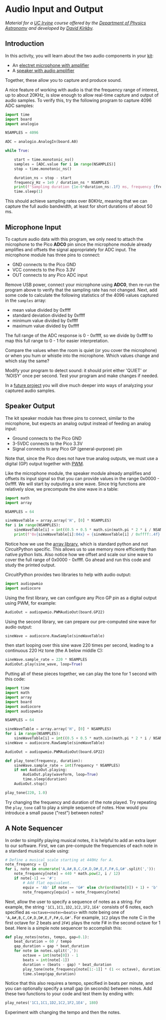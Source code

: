 # Audio Input and Output

*Material for a [UC Irvine](https://uci.edu/) course offered by the [Department of Physics Astronomy](https://www.physics.uci.edu/) and developed by [David Kirkby](https://faculty.sites.uci.edu/dkirkby/).*

## Introduction

In this activity, you will learn about the two audio components in your [kit](kit.md):
- An [electret microphone with amplifier](https://www.adafruit.com/product/1063)
- A [speaker with audio amplifier](https://www.adafruit.com/product/3885)

Together, these allow you to capture and produce sound.

A nice feature of working with audio is that the frequency range of interest, up to about 20KHz, is slow enough to allow real-time capture and output of audio samples. To verify this, try the following program to capture 4096 ADC samples:
```python
import time
import board
import analogio

NSAMPLES = 4096

ADC = analogio.AnalogIn(board.A0)

while True:

    start = time.monotonic_ns()
    samples = [ADC.value for i in range(NSAMPLES)]
    stop = time.monotonic_ns()

    duration_ns = stop - start
    frequency_Hz = 1e9 / duration_ns * NSAMPLES
    print(f'Sampling duration {1e-6*duration_ns:.1f} ms, frequency {frequency_Hz:.1f} Hz')
    time.sleep(1)
```
This should achieve sampling rates over 80KHz, meaning that we can capture the full audio bandwidth, at least for short durations of about 50 ms.

## Microphone Input

To capture audio data with this program, we only need to attach the microphone to the Pico **ADC0** pin since the microphone module already amplifies and offsets the signal appropriately for ADC input.  The microphone module has three pins to connect:
 - GND connects to the Pico GND
 - VCC connects to the Pico 3.3V
 - OUT connects to any Pico ADC input

Remove USB power, connect your microphone using **ADC0**, then re-run the program above to verify that the sampling rate has not changed.  Next, add some code to calculate the following statistics of the 4096 values captured in the `samples` array:
 - mean value divided by 0xffff
 - standard deviation divided by 0xffff
 - minimum value divided by 0xffff
 - maximum value divided by 0xffff

The full range of the ADC response is 0 - 0xffff, so we divide by 0xffff to map this full range to 0 - 1 for easier interpretation.

Compare the values when the room is quiet (or you cover the microphone) or when you hum or whistle into the microphone. Which values change and which stay the same?

Modify your program to detect sound: it should print either 'QUIET' or 'NOISY' once per second.  Test your program and make changes if needed.

In a [future project](projects/DSP.md) you will dive much deeper into ways of analyzing your captured audio samples.

## Speaker Output

The kit speaker module has three pins to connect, similar to the microphone, but expects an analog output instead of feeding an analog input:
 - Ground connects to the Pico GND
 - 3-5VDC connects to the Pico 3.3V
 - Signal connects to any Pico GP (general-purpose) pin

Note that, since the Pico does not have true analog outputs, we must use a digital (GP) output together with [PWM](aout.md).

Like the microphone module, the speaker module already amplifies and offsets its input signal so that you can provide values in the range 0x0000 - 0xffff.  We will start by outputing a sine wave.  Since trig functions are relatively slow, we precompute the sine wave in a table:
```python
import math
import array

NSAMPLES = 64

sineWaveTable = array.array('H', [0] * NSAMPLES)
for i in range(NSAMPLES):
    sineWaveTable[i] = int((0.5 + 0.5 * math.sin(math.pi * 2 * i / NSAMPLES)) * 0xffff)
    print(f'0x{sineWaveTable[i]:04x} = {sineWaveTable[i] / 0xffff:.4f} * 0xffff')
```
Notice how we use the [array library](https://docs.python.org/3/library/array.html), which is standard python and not CircuitPython specific.  This allows us to use memory more efficiently than native python lists. Also notice how we offset and scale our sine wave to cover the full range of 0x0000 - 0xffff.  Go ahead and run this code and study the printed output.

CircuitPython provides two libraries to help with audio output:
```python
import audiopwmio
import audiocore
```
Using the first library, we can configure any Pico GP pin as a digital output using PWM, for example:
```python
AudioOut = audiopwmio.PWMAudioOut(board.GP22)
```
Using the second library, we can prepare our pre-computed sine wave for audio output:
```python
sineWave = audiocore.RawSample(sineWaveTable)
```
then start looping over this sine wave 220 times per second, leading to a continuous 220 Hz tone (the A below middle C):
```python
sineWave.sample_rate = 220 * NSAMPLES
AudioOut.play(sine_wave, loop=True)
```
Putting all of these pieces together, we can play the tone for 1 second with this code:
```python
import time
import math
import array
import board
import audiocore
import audiopwmio

NSAMPLES = 64

sineWaveTable = array.array('H', [0] * NSAMPLES)
for i in range(NSAMPLES):
    sineWaveTable[i] = int((0.5 + 0.5 * math.sin(math.pi * 2 * i / NSAMPLES)) * 0xffff)
sineWave = audiocore.RawSample(sineWaveTable)

AudioOut = audiopwmio.PWMAudioOut(board.GP22)

def play_tone(frequency, duration):
    sineWave.sample_rate = int(frequency * NSAMPLES)
    if not AudioOut.playing:
        AudioOut.play(waveform, loop=True)
        time.sleep(duration)
    AudioOut.stop()

play_tone(220, 1.0)
```
Try changing the frequency and duration of the note played.  Try repeating the `play_tone` call to play a simple sequence of notes.  How would you introduce a small pause ("rest") between notes?

## A Note Sequencer

In order to simplify playing musical notes, it is helpful to add an extra layer to our software.  First, we can pre-compute the frequencies of each note in a standard musical scale using:
```python
# Define a musical scale starting at 440Hz for A.
note_frequency = {}
for i, note in enumerate('A,A#,B,C,C#,D,D#,E,F,F#,G,G#'.split(',')):
    note_frequency[note] = 440 * math.pow(2, i / 12)
    if note[-1] == '#':
        # Add flat equivalent.
        equiv = 'Ab' if note == 'G#' else chr(ord(note[0]) + 1) + 'b'
        note_frequency[equiv] = note_frequency[note]
```

Next, allow the user to specify a sequence of notes as a string. For example, the string `'1C1,1C1,1D2,1C2,1F2,1E4'` consists of 6 notes, each specified as `<octave><note><beats>` with note being one of `'A,A#,B,C,C#,D,D#,E,F,F#,G,G#'`.
For example, `1C2` plays the note C in the first octave for 2 beats and `2F#1` plays the note F# in the second octave for 1 beat.  Here is a simple note sequencer to accomplish this:
```python
def play_notes(notes, tempo, gap=0.1):
    beat_duration = 60 / tempo
    gap_duration = gap * beat_duration
    for note in notes.split(','):
        octave = int(note[0]) - 1
        beats = int(note[-1])
        duration = (beats - gap) * beat_duration
        play_tone(note_frequency[note[1:-1]] * (1 << octave), duration)
        time.sleep(gap_duration)
```
Notice that this also requires a tempo, specified in beats per minute, and you can optionally specify a small gap (in seconds) between notes.  Add these two functions to your code and test them by ending with:
```python
play_notes('1C1,1C1,1D2,1C2,1F2,1E4', 180)
```
Experiment with changing the tempo and then the notes.
